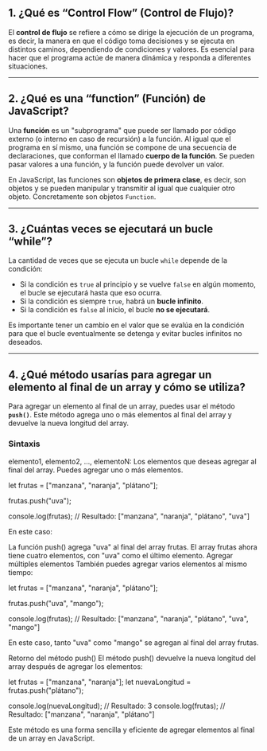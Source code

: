## 1. ¿Qué es “Control Flow” (Control de Flujo)?

El **control de flujo** se refiere a cómo se dirige la ejecución de un programa, es decir, la manera en que el código toma decisiones y se ejecuta en distintos caminos, dependiendo de condiciones y valores. Es esencial para hacer que el programa actúe de manera dinámica y responda a diferentes situaciones.

---

## 2. ¿Qué es una “function” (Función) de JavaScript?

Una **función** es un "subprograma" que puede ser llamado por código externo (o interno en caso de recursión) a la función. Al igual que el programa en sí mismo, una función se compone de una secuencia de declaraciones, que conforman el llamado **cuerpo de la función**. Se pueden pasar valores a una función, y la función puede devolver un valor.

En JavaScript, las funciones son **objetos de primera clase**, es decir, son objetos y se pueden manipular y transmitir al igual que cualquier otro objeto. Concretamente son objetos `Function`.

---

## 3. ¿Cuántas veces se ejecutará un bucle “while”?

La cantidad de veces que se ejecuta un bucle `while` depende de la condición:

- Si la condición es `true` al principio y se vuelve `false` en algún momento, el bucle se ejecutará hasta que eso ocurra.
- Si la condición es siempre `true`, habrá un **bucle infinito**.
- Si la condición es `false` al inicio, el bucle **no se ejecutará**.

Es importante tener un cambio en el valor que se evalúa en la condición para que el bucle eventualmente se detenga y evitar bucles infinitos no deseados.

---

## 4. ¿Qué método usarías para agregar un elemento al final de un array y cómo se utiliza?

Para agregar un elemento al final de un array, puedes usar el método **`push()`**. Este método agrega uno o más elementos al final del array y devuelve la nueva longitud del array.

### Sintaxis

elemento1, elemento2, ..., elementoN: Los elementos que deseas agregar al final del array. Puedes agregar uno o más elementos.

let frutas = ["manzana", "naranja", "plátano"];

frutas.push("uva");

console.log(frutas); // Resultado: ["manzana", "naranja", "plátano", "uva"]

En este caso:

La función push() agrega "uva" al final del array frutas.
El array frutas ahora tiene cuatro elementos, con "uva" como el último elemento.
Agregar múltiples elementos
También puedes agregar varios elementos al mismo tiempo:

let frutas = ["manzana", "naranja", "plátano"];

frutas.push("uva", "mango");

console.log(frutas); // Resultado: ["manzana", "naranja", "plátano", "uva", "mango"]

En este caso, tanto "uva" como "mango" se agregan al final del array frutas.

Retorno del método push()
El método push() devuelve la nueva longitud del array después de agregar los elementos:

let frutas = ["manzana", "naranja"];
let nuevaLongitud = frutas.push("plátano");

console.log(nuevaLongitud); // Resultado: 3
console.log(frutas);        // Resultado: ["manzana", "naranja", "plátano"]

Este método es una forma sencilla y eficiente de agregar elementos al final de un array en JavaScript.
